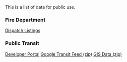 This is a list of data for public use.

### Fire Department

[Dispatch Listings](https://htms.phoenix.gov/publicweb/Default.aspx)

### Public Transit

[Developer Portal](http://phoenix.gov/publictransit/developers/index.html)
[Google Transit Feed (zip)](http://phoenix.gov/webcms/groups/internet/@inter/@dept/@pubtrans/documents/web_content/google_transit.zip)
[GIS Data (zip)](http://phoenix.gov/webcms/groups/internet/@inter/@dept/@pubtrans/documents/web_content/phx_transit_gis.zip)
